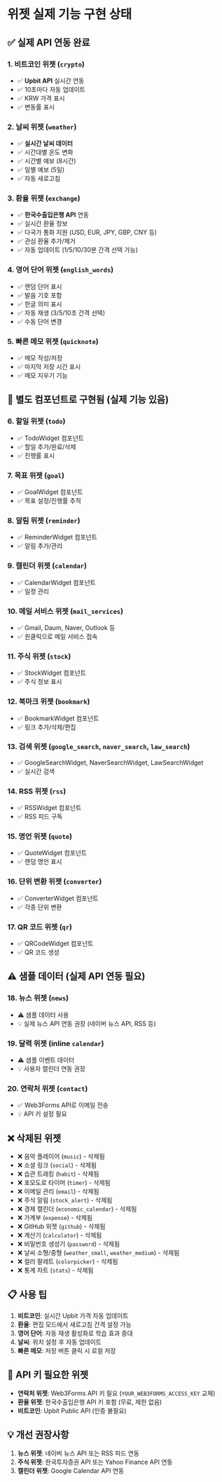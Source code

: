# 위젯 실제 기능 구현 상태

## ✅ 실제 API 연동 완료

### 1. **비트코인 위젯** (`crypto`)
- ✅ **Upbit API** 실시간 연동
- ✅ 10초마다 자동 업데이트
- ✅ KRW 가격 표시
- ✅ 변동률 표시

### 2. **날씨 위젯** (`weather`)
- ✅ **실시간 날씨 데이터**
- ✅ 시간대별 온도 변화
- ✅ 시간별 예보 (8시간)
- ✅ 일별 예보 (5일)
- ✅ 자동 새로고침

### 3. **환율 위젯** (`exchange`)
- ✅ **한국수출입은행 API** 연동
- ✅ 실시간 환율 정보
- ✅ 다국가 통화 지원 (USD, EUR, JPY, GBP, CNY 등)
- ✅ 관심 환율 추가/제거
- ✅ 자동 업데이트 (1/5/10/30분 간격 선택 가능)

### 4. **영어 단어 위젯** (`english_words`)
- ✅ 랜덤 단어 표시
- ✅ 발음 기호 포함
- ✅ 한글 의미 표시
- ✅ 자동 재생 (3/5/10초 간격 선택)
- ✅ 수동 단어 변경

### 5. **빠른 메모 위젯** (`quicknote`)
- ✅ 메모 작성/저장
- ✅ 마지막 저장 시간 표시
- ✅ 메모 지우기 기능

## 🎯 별도 컴포넌트로 구현됨 (실제 기능 있음)

### 6. **할일 위젯** (`todo`)
- ✅ TodoWidget 컴포넌트
- ✅ 할일 추가/완료/삭제
- ✅ 진행률 표시

### 7. **목표 위젯** (`goal`)
- ✅ GoalWidget 컴포넌트
- ✅ 목표 설정/진행률 추적

### 8. **알림 위젯** (`reminder`)
- ✅ ReminderWidget 컴포넌트
- ✅ 알림 추가/관리

### 9. **캘린더 위젯** (`calendar`)
- ✅ CalendarWidget 컴포넌트
- ✅ 일정 관리

### 10. **메일 서비스 위젯** (`mail_services`)
- ✅ Gmail, Daum, Naver, Outlook 등
- ✅ 원클릭으로 메일 서비스 접속

### 11. **주식 위젯** (`stock`)
- ✅ StockWidget 컴포넌트
- ✅ 주식 정보 표시

### 12. **북마크 위젯** (`bookmark`)
- ✅ BookmarkWidget 컴포넌트
- ✅ 링크 추가/삭제/편집

### 13. **검색 위젯** (`google_search`, `naver_search`, `law_search`)
- ✅ GoogleSearchWidget, NaverSearchWidget, LawSearchWidget
- ✅ 실시간 검색

### 14. **RSS 위젯** (`rss`)
- ✅ RSSWidget 컴포넌트
- ✅ RSS 피드 구독

### 15. **명언 위젯** (`quote`)
- ✅ QuoteWidget 컴포넌트
- ✅ 랜덤 명언 표시

### 16. **단위 변환 위젯** (`converter`)
- ✅ ConverterWidget 컴포넌트
- ✅ 각종 단위 변환

### 17. **QR 코드 위젯** (`qr`)
- ✅ QRCodeWidget 컴포넌트
- ✅ QR 코드 생성

## ⚠️ 샘플 데이터 (실제 API 연동 필요)

### 18. **뉴스 위젯** (`news`)
- ⚠️ 샘플 데이터 사용
- 💡 실제 뉴스 API 연동 권장 (네이버 뉴스 API, RSS 등)

### 19. **달력 위젯** (inline `calendar`)
- ⚠️ 샘플 이벤트 데이터
- 💡 사용자 캘린더 연동 권장

### 20. **연락처 위젯** (`contact`)
- ✅ Web3Forms API로 이메일 전송
- 💡 API 키 설정 필요

## ❌ 삭제된 위젯

- ❌ 음악 플레이어 (`music`) - 삭제됨
- ❌ 소셜 링크 (`social`) - 삭제됨
- ❌ 습관 트래킹 (`habit`) - 삭제됨
- ❌ 포모도로 타이머 (`timer`) - 삭제됨
- ❌ 이메일 관리 (`email`) - 삭제됨
- ❌ 주식 알림 (`stock_alert`) - 삭제됨
- ❌ 경제 캘린더 (`economic_calendar`) - 삭제됨
- ❌ 가계부 (`expense`) - 삭제됨
- ❌ GitHub 위젯 (`github`) - 삭제됨
- ❌ 계산기 (`calculator`) - 삭제됨
- ❌ 비밀번호 생성기 (`password`) - 삭제됨
- ❌ 날씨 소형/중형 (`weather_small`, `weather_medium`) - 삭제됨
- ❌ 컬러 팔레트 (`colorpicker`) - 삭제됨
- ❌ 통계 차트 (`stats`) - 삭제됨

## 📋 사용 팁

1. **비트코인**: 실시간 Upbit 가격 자동 업데이트
2. **환율**: 편집 모드에서 새로고침 간격 설정 가능
3. **영어 단어**: 자동 재생 활성화로 학습 효과 증대
4. **날씨**: 위치 설정 후 자동 업데이트
5. **빠른 메모**: 저장 버튼 클릭 시 로컬 저장

## 🔧 API 키 필요한 위젯

- **연락처 위젯**: Web3Forms API 키 필요 (`YOUR_WEB3FORMS_ACCESS_KEY` 교체)
- **환율 위젯**: 한국수출입은행 API 키 포함 (무료, 제한 없음)
- **비트코인**: Upbit Public API (인증 불필요)

## 💡 개선 권장사항

1. **뉴스 위젯**: 네이버 뉴스 API 또는 RSS 피드 연동
2. **주식 위젯**: 한국투자증권 API 또는 Yahoo Finance API 연동
3. **캘린더 위젯**: Google Calendar API 연동


























